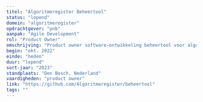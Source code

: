 ```yaml
---
titel: "Algoritmeregister Beheertool"
status: "lopend"
domein: "algoritmeregister"
opdrachtgever: "pnb"
aanpak: "Agile Development"
rol: "Product Owner"
omschrijving: "Product owner software-ontwikkeling beheertool voor algoritmeregistraties in Microsoft PowerApps."
begin: "okt. 2022"
einde: "heden"
duur: "lopend"
sort-jaar: "2023"
standplaats: "Den Bosch, Nederland"
vaardigheden: "product owner"
link: "https://github.com/Algoritmeregister/beheertool"
tags: ""
---
```

